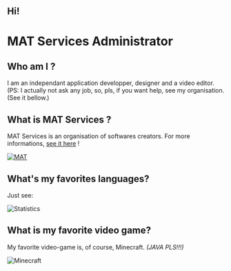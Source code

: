 ## Hi!

# MAT Services Administrator

## Who am I ?
I am an independant application developper, designer and a video editor.
(PS: I actually not ask any job, so, pls, if you want help, see my organisation. (See it bellow.)

## What is MAT Services ?
MAT Services is an organisation of softwares creators.
For more informations, [see it here](https://github.com/MAT-Services-ORG) !

[![MAT](https://mat-services-org.github.io/.github/ezgif-72b87ad6c0c910.gif)](https://github.com/MAT-Services-ORG)

## What's my favorites languages?
Just see:

![Statistics](https://github-readme-stats.vercel.app/api/top-langs/?username=MAT-Services)

## What is my favorite video game?
My favorite video-game is, of course, Minecraft. *(JAVA PLS!!!)*

![Minecraft](https://mat-services-org.github.io/.github/cube.gif)

<!--
**MAT-services/.github** is a ✨ _special_ ✨ repository because its `profile/README.md` (this file) appears on your GitHub profile.

Here are some ideas to get you started:

- 🔭 I’m currently working on ...
- 🌱 I’m currently learning ...
- 👯 I’m looking to collaborate on ...
- 🤔 I’m looking for help with ...
- 💬 Ask me about ...
- 📫 How to reach me: ...
- 😄 Pronouns: ...
- ⚡ Fun fact: ...
-->
